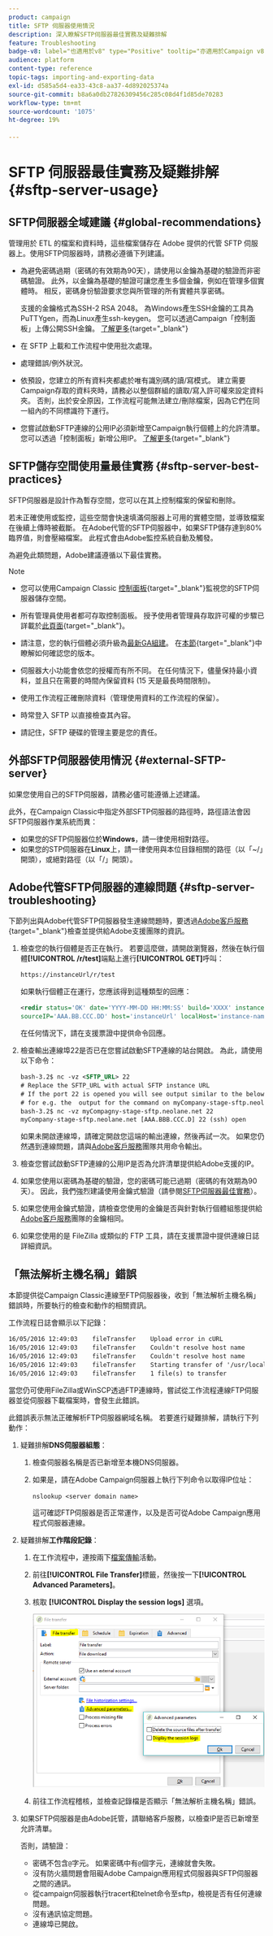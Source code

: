 ```yaml
---
product: campaign
title: SFTP 伺服器使用情況
description: 深入瞭解SFTP伺服器最佳實務及疑難排解
feature: Troubleshooting
badge-v8: label="也適用於v8" type="Positive" tooltip="亦適用於Campaign v8"
audience: platform
content-type: reference
topic-tags: importing-and-exporting-data
exl-id: d585a5d4-ea33-43c8-aa37-4d892025374a
source-git-commit: b8a6a0db27826309456c285c08d4f1d85de70283
workflow-type: tm+mt
source-wordcount: '1075'
ht-degree: 19%

---
```


# SFTP 伺服器最佳實務及疑難排解 {#sftp-server-usage}

## SFTP伺服器全域建議 {#global-recommendations}

管理用於 ETL 的檔案和資料時，這些檔案儲存在 Adobe 提供的代管 SFTP 伺服器上。使用SFTP伺服器時，請務必遵循下列建議。

* 為避免密碼過期（密碼的有效期為90天），請使用以金鑰為基礎的驗證而非密碼驗證。 此外，以金鑰為基礎的驗證可讓您產生多個金鑰，例如在管理多個實體時。 相反，密碼身份驗證要求您與所管理的所有實體共享密碼。

  支援的金鑰格式為SSH-2 RSA 2048。 為Windows產生SSH金鑰的工具為PuTTYgen，而為Linux產生ssh-keygen。 您可以透過Campaign「控制面板」上傳公開SSH金鑰。 [了解更多](https://experienceleague.adobe.com/en/docs/control-panel/using/sftp-management/key-management){target="_blank"}

* 在 SFTP 上載和工作流程中使用批次處理。

* 處理錯誤/例外狀況。

* 依預設，您建立的所有資料夾都處於唯有識別碼的讀/寫模式。 建立需要Campaign存取的資料夾時，請務必以整個群組的讀取/寫入許可權來設定資料夾。 否則，出於安全原因，工作流程可能無法建立/刪除檔案，因為它們在同一組內的不同標識符下運行。

* 您嘗試啟動SFTP連線的公用IP必須新增至Campaign執行個體上的允許清單。 您可以透過「控制面板」新增公用IP。 [了解更多](https://experienceleague.adobe.com/en/docs/control-panel/using/sftp-management/ip-range-allow-listing){target="_blank"}

## SFTP儲存空間使用量最佳實務 {#sftp-server-best-practices}

SFTP伺服器是設計作為暫存空間，您可以在其上控制檔案的保留和刪除。

若未正確使用或監控，這些空間會快速填滿伺服器上可用的實體空間，並導致檔案在後續上傳時被截斷。 在Adobe代管的SFTP伺服器中，如果SFTP儲存達到80%臨界值，則會壓縮檔案。 此程式會由Adobe監控系統自動及觸發。

為避免此類問題，Adobe建議遵循以下最佳實務。

>[!NOTE]
>
>* 您可以使用Campaign Classic [控制面板](https://experienceleague.adobe.com/docs/control-panel/using/sftp-management/sftp-storage-management.html){target="_blank"}監視您的SFTP伺服器儲存空間。
>
>* 所有管理員使用者都可存取控制面板。 授予使用者管理員存取許可權的步驟已詳載於[此頁面](https://experienceleague.adobe.com/docs/control-panel/using/discover-control-panel/managing-permissions.html?lang=zh-Hant#discover-control-panel){target="_blank"}。
>
>* 請注意，您的執行個體必須升級為[最新GA組建](../../rn/using/rn-overview.md)。 在[本節](../../platform/using/launching-adobe-campaign.md#getting-your-campaign-version){target="_blank"}中瞭解如何確認您的版本。

* 伺服器大小功能會依您的授權而有所不同。 在任何情況下，儘量保持最小資料，並且只在需要的時間內保留資料 (15 天是最長時間限制)。

* 使用工作流程正確刪除資料（管理使用資料的工作流程的保留）。

* 時常登入 SFTP 以直接檢查其內容。

* 請記住，SFTP 硬碟的管理主要是您的責任。

## 外部SFTP伺服器使用情況 {#external-SFTP-server}

如果您使用自己的SFTP伺服器，請務必儘可能遵循上述建議。

此外，在Campaign Classic中指定外部SFTP伺服器的路徑時，路徑語法會因SFTP伺服器作業系統而異：

* 如果您的SFTP伺服器位於&#x200B;**Windows**，請一律使用相對路徑。
* 如果您的STP伺服器在&#x200B;**Linux**&#x200B;上，請一律使用與本位目錄相關的路徑（以「~/」開頭），或絕對路徑（以「/」開頭）。

## Adobe代管SFTP伺服器的連線問題 {#sftp-server-troubleshooting}

下節列出與Adobe代管SFTP伺服器發生連線問題時，要透過[Adobe客戶服務](https://helpx.adobe.com/tw/enterprise/admin-guide.html/enterprise/using/support-for-experience-cloud.ug.html){target="_blank"}檢查並提供給Adobe支援團隊的資訊。

1. 檢查您的執行個體是否正在執行。 若要這麼做，請開啟瀏覽器，然後在執行個體&#x200B;**[!UICONTROL /r/test]**&#x200B;端點上進行&#x200B;**[!UICONTROL GET]**&#x200B;呼叫：

   ```xml
   https://instanceUrl/r/test
   ```

   如果執行個體正在運行，您應該得到這種類型的回應：

   ```xml
   <redir status='OK' date='YYYY-MM-DD HH:MM:SS' build='XXXX' instance='instance-name'
   sourceIP='AAA.BB.CCC.DD' host='instanceUrl' localHost='instance-name'/>
   ```

   在任何情況下，請在支援票證中提供命令回應。

1. 檢查輸出連線埠22是否已在您嘗試啟動SFTP連線的站台開啟。 為此，請使用以下命令：

   ```xml
   bash-3.2$ nc -vz <SFTP_URL> 22
   # Replace the SFTP_URL with actual SFTP instance URL
   # If the port 22 is opened you will see output similar to the below one
   # for e.g. the  output for the command on myCompany-stage-sftp.neolane.net after ssh-out, will give
   bash-3.2$ nc -vz myCompagny-stage-sftp.neolane.net 22
   myCompany-stage-sftp.neolane.net [AAA.BBB.CCC.D] 22 (ssh) open
   ```

   如果未開啟連線埠，請確定開啟您這端的輸出連線，然後再試一次。 如果您仍然遇到連線問題，請與[Adobe客戶服務](https://helpx.adobe.com/tw/enterprise/admin-guide.html/enterprise/using/support-for-experience-cloud.ug.html)團隊共用命令輸出。

1. 檢查您嘗試啟動SFTP連線的公用IP是否為允許清單提供給Adobe支援的IP。
1. 如果您使用以密碼為基礎的驗證，您的密碼可能已過期（密碼的有效期為90天）。 因此，我們強烈建議使用金鑰式驗證（請參閱[SFTP伺服器最佳實務](#sftp-server-best-practices)）。
1. 如果您使用金鑰式驗證，請檢查您使用的金鑰是否與針對執行個體組態提供給[Adobe客戶服務](https://helpx.adobe.com/tw/enterprise/admin-guide.html/enterprise/using/support-for-experience-cloud.ug.html)團隊的金鑰相同。
1. 如果您使用的是 FileZilla 或類似的 FTP 工具，請在支援票證中提供連線日誌詳細資訊。

## 「無法解析主機名稱」錯誤

本節提供從Campaign Classic連線至FTP伺服器後，收到「無法解析主機名稱」錯誤時，所要執行的檢查和動作的相關資訊。

工作流程日誌會顯示以下記錄：

```xml
16/05/2016 12:49:03    fileTransfer    Upload error in cURL
16/05/2016 12:49:03    fileTransfer    Couldn't resolve host name
16/05/2016 12:49:03    fileTransfer    Couldn't resolve host name
16/05/2016 12:49:03    fileTransfer    Starting transfer of '/usr/local/neolane/nl6/var/williamreed/export/Recipients' to 'ftp://213.253.61.250/Recipients'
16/05/2016 12:49:03    fileTransfer    1 file(s) to transfer
```

當您仍可使用FileZilla或WinSCP透過FTP連線時，嘗試從工作流程連線FTP伺服器並從伺服器下載檔案時，會發生此錯誤。

此錯誤表示無法正確解析FTP伺服器網域名稱。 若要進行疑難排解，請執行下列動作：

1. 疑難排解&#x200B;**DNS伺服器組態**：

   1. 檢查伺服器名稱是否已新增至本機DNS伺服器。
   1. 如果是，請在Adobe Campaign伺服器上執行下列命令以取得IP位址：

      `nslookup <server domain name>`

      這可確認FTP伺服器是否正常運作，以及是否可從Adobe Campaign應用程式伺服器連線。

1. 疑難排解&#x200B;**工作階段記錄**：

   1. 在工作流程中，連按兩下[檔案傳輸](../../workflow/using/file-transfer.md)活動。
   1. 前往&#x200B;**[!UICONTROL File Transfer]**&#x200B;標籤，然後按一下&#x200B;**[!UICONTROL Advanced Parameters]**。
   1. 核取 **[!UICONTROL Display the session logs]** 選項。

      ![](assets/sftp-error-display-logs.png)

   1. 前往工作流程稽核，並檢查記錄檔是否顯示「無法解析主機名稱」錯誤。

1. 如果SFTP伺服器是由Adobe託管，請聯絡客戶服務，以檢查IP是否已新增至允許清單。

   否則，請驗證：

   * 密碼不包含`@`字元。 如果密碼中有`@`個字元，連線就會失敗。
   * 沒有防火牆問題會阻礙Adobe Campaign應用程式伺服器與SFTP伺服器之間的通訊。
   * 從campaign伺服器執行tracert和telnet命令至sftp，檢視是否有任何連線問題。
   * 沒有通訊協定問題。
   * 連線埠已開啟。
